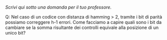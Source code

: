 _Scrivi qui sotto una domanda per il tuo professore._

Q: Nel caso di un codice con distanza di hamming > 2, tramite i bit di parità possiamo correggere h-1 errori. Come facciamo a capire quali sono i bit da cambiare se la somma risultante dei controlli equivale alla posizione di un unico bit? 
